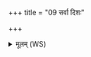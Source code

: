 +++
title = "09 सर्वा दिशः"

+++
<details><summary>मूलम् (WS)</summary>

सर्वा दिशः सं चरति रोहितो अधिपतिर्दिवः ॥  
दिवं समुद्रमाद् भूमिं सर्वांल्लोकान् वि रक्षतु ॥ १० ॥
</details>